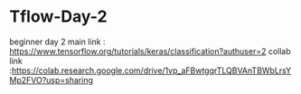 # Tflow-Day-2
beginner day 2
main link : https://www.tensorflow.org/tutorials/keras/classification?authuser=2
collab link :https://colab.research.google.com/drive/1vp_aFBwtgqrTLQBVAnTBWbLrsYMp2FVO?usp=sharing
